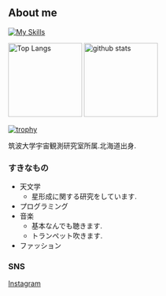 ## About me

[![My Skills](https://skillicons.dev/icons?i=py,anaconda,vscode,git,github)](https://skillicons.dev)

<p align="left"> 
  <img alt="Top Langs" height="150px" src="https://github-readme-stats.vercel.app/api/top-langs/?username=kotora260&count_private=true&show_icons=true&hide_border=true&theme=github_dark" />
  <img alt="github stats" height="150px" src="https://github-readme-stats.vercel.app/api?username=kotora260&count_private=true&show_icons=true&hide_border=true&text_color=434d58&show_icons=true&theme=github_dark" />
</p>

[![trophy](https://github-profile-trophy.vercel.app/?username=kotora260&theme=darkhub&column=8&no-frame=true
)](https://github.com/ryo-ma/github-profile-trophy)

筑波大学宇宙観測研究室所属.北海道出身.

### すきなもの
- 天文学
  - 星形成に関する研究をしています.
- プログラミング
- 音楽
  - 基本なんでも聴きます.
  - トランペット吹きます.
- ファッション

### SNS
[Instagram](https://www.instagram.com/melan_cozmo/)
